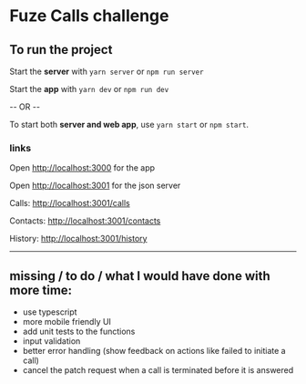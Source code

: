 # Fuze Calls challenge

## To run the project

Start the **server** with `yarn server` or `npm run server`

Start the **app** with `yarn dev` or `npm run dev`

-- OR --

To start both **server and web app**, use `yarn start` or `npm start`.

### links

Open [http://localhost:3000](http://localhost:3000) for the app

Open [http://localhost:3001](http://localhost:3001) for the json server

Calls: [http://localhost:3001/calls](http://localhost:3001/calls)

Contacts: [http://localhost:3001/contacts](http://localhost:3001/contacts)

History: [http://localhost:3001/history](http://localhost:3001/history)

---

## missing / to do / what I would have done with more time:

- use typescript
- more mobile friendly UI
- add unit tests to the functions 
- input validation
- better error handling (show feedback on actions like failed to initiate a call)
- cancel the patch request when a call is terminated before it is answered

